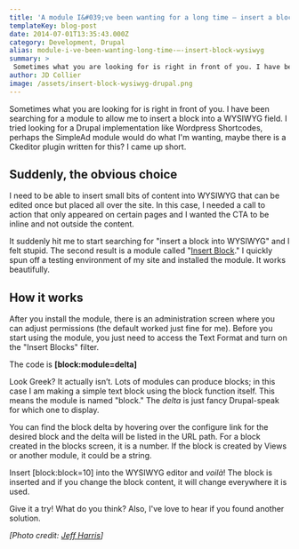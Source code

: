 ```yaml
---
title: 'A module I&#039;ve been wanting for a long time — insert a block in WYSIWYG'
templateKey: blog-post
date: 2014-07-01T13:35:43.000Z
category: Development, Drupal
alias: module-i-ve-been-wanting-long-time-—-insert-block-wysiwyg
summary: > 
 Sometimes what you are looking for is right in front of you. I have been searching for a module to allow me to insert a block into a WYSIWYG field. I tried looking for a Drupal implementation like Wordpress Shortcodes, perhaps the SimpleAd module would do what I'm wanting, maybe there is a Ckeditor plugin written for this? I came up short.
author: JD Collier
image: /assets/insert-block-wysiwyg-drupal.png
---
```


Sometimes what you are looking for is right in front of you. I have been searching for a module to allow me to insert a block into a WYSIWYG field. I tried looking for a Drupal implementation like Wordpress Shortcodes, perhaps the SimpleAd module would do what I'm wanting, maybe there is a Ckeditor plugin written for this? I came up short.

Suddenly, the obvious choice
----------------------------

I need to be able to insert small bits of content into WYSIWYG that can be edited once but placed all over the site. In this case, I needed a call to action that only appeared on certain pages and I wanted the CTA to be inline and not outside the content.

It suddenly hit me to start searching for "insert a block into WYSIWYG" and I felt stupid. The second result is a module called "[Insert Block](https://www.drupal.org/project/insert_block)." I quickly spun off a testing environment of my site and installed the module. It works beautifully. 

How it works
------------

After you install the module, there is an administration screen where you can adjust permissions (the default worked just fine for me). Before you start using the module, you just need to access the Text Format and turn on the "Insert Blocks" filter.

The code is **\[block:module=delta\]**

Look Greek? It actually isn’t. Lots of modules can produce blocks; in this case I am making a simple text block using the block function itself. This means the module is named "block." The _delta_ is just fancy Drupal-speak for which one to display.

You can find the block delta by hovering over the configure link for the desired block and the delta will be listed in the URL path. For a block created in the blocks screen, it is a number. If the block is created by Views or another module, it could be a string.

Insert \[block:block=10\] into the WYSIWYG editor and _voilà_! The block is inserted and if you change the block content, it will change everywhere it is used.

Give it a try! What do you think? Also, I've love to hear if you found another solution.

_\[Photo credit: [Jeff Harris](https://www.flickr.com/photos/jefharris/4047722702/in/photostream/)\]_